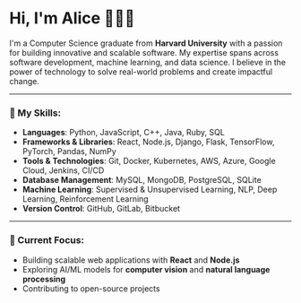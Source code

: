 # Hi, I'm Alice 👩‍💻✨

I'm a Computer Science graduate from **Harvard University** with a passion for building innovative and scalable software. My expertise spans across software development, machine learning, and data science. I believe in the power of technology to solve real-world problems and create impactful change.

---

### 🚀 My Skills:
- **Languages**: Python, JavaScript, C++, Java, Ruby, SQL
- **Frameworks & Libraries**: React, Node.js, Django, Flask, TensorFlow, PyTorch, Pandas, NumPy
- **Tools & Technologies**: Git, Docker, Kubernetes, AWS, Azure, Google Cloud, Jenkins, CI/CD
- **Database Management**: MySQL, MongoDB, PostgreSQL, SQLite
- **Machine Learning**: Supervised & Unsupervised Learning, NLP, Deep Learning, Reinforcement Learning
- **Version Control**: GitHub, GitLab, Bitbucket

---

### 🌱 Current Focus:
- Building scalable web applications with **React** and **Node.js**
- Exploring AI/ML models for **computer vision** and **natural language processing**
- Contributing to open-source projects
